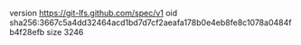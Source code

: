 version https://git-lfs.github.com/spec/v1
oid sha256:3667c5a4dd32464acd1bd7d7cf2aeafa178b0e4eb8fe8c1078a0484fb4f28efb
size 3246
